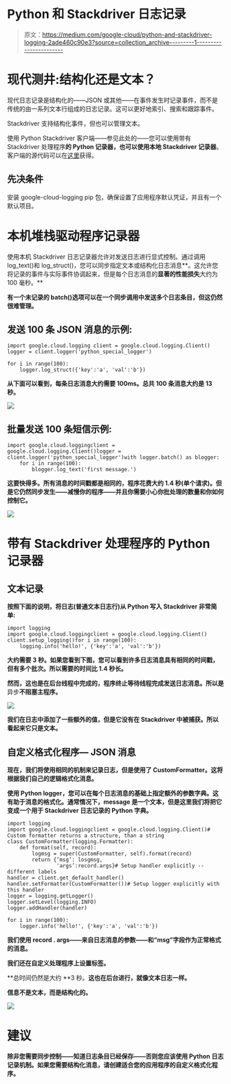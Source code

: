 # Python 和 Stackdriver 日志记录

> 原文：<https://medium.com/google-cloud/python-and-stackdriver-logging-2ade460c90e3?source=collection_archive---------1----------------------->

# 现代测井:结构化还是文本？

现代日志记录是结构化的——JSON 或其他——在事件发生时记录事件，而不是传统的由一系列文本行组成的日志记录。这可以更好地索引、搜索和跟踪事件。

Stackdriver 支持结构化事件，但也可以管理文本。

使用 Python Stackdriver 客户端——参见此处的——您可以使用带有 Stackdriver 处理程序**的 Python 记录器，也可以使用本地 Stackdriver 记录器**。客户端的源代码可以在[这里](https://github.com/googleapis/google-cloud-python/tree/master/logging)获得。

## 先决条件

安装 google-cloud-logging pip 包，确保设置了应用程序默认凭证，并且有一个默认项目。

# 本机堆栈驱动程序记录器

使用本机 Stackdriver 日志记录器允许对发送日志进行显式控制。通过调用 log_text()和 log_struct()，您可以同步指定文本或结构化日志消息**。这允许您将记录的事件与实际事件协调起来，但是每个日志消息的**显著的性能损失**大约为 100 毫秒。**

**有一个未记录的 batch()选项可以在一个同步调用中发送多个日志条目，但这仍然很难管理。**

## **发送 100 条 JSON 消息的示例:**

```
import google.cloud.logging client = google.cloud.logging.Client() logger = client.logger('python_special_logger')                                 

for i in range(100):                                                            
    logger.log_struct({'key':'a', 'val':'b'}) 
```

**从下面可以看到，每条日志消息大约需要 100ms。总共 100 条消息大约是 **13 秒。****

**![](img/6613663502c64c3639acd8087409a3fe.png)**

## **批量发送 100 条短信示例:**

```
import google.cloud.loggingclient = google.cloud.logging.Client()logger = client.logger('python_special_logger')with logger.batch() as blogger:
    for i in range(100):                                                        
        blogger.log_text('first message.') 
```

**这要快得多。所有消息的时间戳都是相同的，程序花费大约 **1.4 秒**(单个请求)。但是它仍然同步发生——减慢你的程序——并且你需要小心你批处理的数量和你如何控制它。**

**![](img/f9c467336d7b13fbbe8236fa4e92746d.png)**

# **带有 Stackdriver 处理程序的 Python 记录器**

## **文本记录**

**按照下面的说明，将日志(普通文本日志行)从 Python 写入 Stackdriver 非常简单:**

```
import logging
import google.cloud.loggingclient = google.cloud.logging.Client()
client.setup_logging()for i in range(100):
    logging.info('hello!', {'key':'a', 'val':'b'})
```

**大约需要 **3 秒**。如果您看到下图，您可以看到许多日志消息具有相同的时间戳，但有多个批次。所以需要的时间比 1.4 秒长。**

**然而，这也是在后台线程中完成的，程序终止等待线程完成发送日志消息。所以是**异步**不阻塞主程序。**

**![](img/8c922b3375e8b25252dcb5fc28a1eddf.png)**

**我们在日志中添加了一些额外的值，但是它没有在 Stackdriver 中被捕获。所以看起来它只是文本。**

## **自定义格式化程序— JSON 消息**

**现在，我们将使用相同的机制来记录日志，但是使用了 CustomFormatter。这将根据我们自己的逻辑格式化消息。**

**使用 Python logger，您可以在每个日志消息的基础上指定额外的参数字典。这有助于消息的格式化。通常情况下，message 是一个文本，但是这里我们将把它变成一个用于 Stackdriver 日志记录的 Python 字典。**

```
import logging
import google.cloud.loggingclient = google.cloud.logging.Client()# Custom formatter returns a structure, than a string
class CustomFormatter(logging.Formatter):
    def format(self, record):
        logmsg = super(CustomFormatter, self).format(record)
        return {’msg’: losgmsg,
                'args’:record.args}# Setup handler explicitly -- different labels
handler = client.get_default_handler()
handler.setFormatter(CustomFormatter())# Setup logger explicitly with this handler                                     
logger = logging.getLogger()
logger.setLevel(logging.INFO)
logger.addHandler(handler)

for i in range(100):
    logger.info('hello!', {'key':'a', 'val':'b'})
```

**我们使用 record . args——来自日志消息的参数——和“msg”字段作为正常格式的消息。**

**我们还在自定义处理程序上设置标签。**

**总时间仍然是大约 **3 秒。**这也在后台进行，就像文本日志一样。**

**信息不是文本，而是结构化的。**

**![](img/9cb0c0327014aca11b0f71a6574e982f.png)**

# **建议**

**除非您需要同步控制——知道日志条目已经保存——否则您应该使用 Python 日志记录机制。如果您需要结构化消息，请创建适合您的应用程序的自定义格式化程序。**